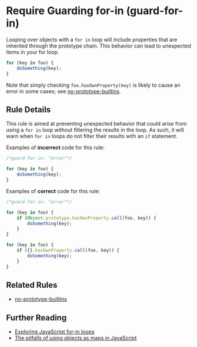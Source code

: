 # Require Guarding for-in (guard-for-in)

Looping over objects with a `for in` loop will include properties that are inherited through the prototype chain. This behavior can lead to unexpected items in your for loop.

```js
for (key in foo) {
    doSomething(key);
}
```

Note that simply checking `foo.hasOwnProperty(key)` is likely to cause an error in some cases; see [no-prototype-builtins](no-prototype-builtins.md).

## Rule Details

This rule is aimed at preventing unexpected behavior that could arise from using a `for in` loop without filtering the results in the loop. As such, it will warn when `for in` loops do not filter their results with an `if` statement.

Examples of **incorrect** code for this rule:

```js
/*guard-for-in: "error"*/

for (key in foo) {
    doSomething(key);
}
```

Examples of **correct** code for this rule:

```js
/*guard-for-in: "error"*/

for (key in foo) {
    if (Object.prototype.hasOwnProperty.call(foo, key)) {
        doSomething(key);
    }
}

for (key in foo) {
    if ({}.hasOwnProperty.call(foo, key)) {
        doSomething(key);
    }
}
```

## Related Rules

* [no-prototype-builtins](no-prototype-builtins.md)

## Further Reading

* [Exploring JavaScript for-in loops](https://javascriptweblog.wordpress.com/2011/01/04/exploring-javascript-for-in-loops/)
* [The pitfalls of using objects as maps in JavaScript](http://2ality.com/2012/01/objects-as-maps.html)
